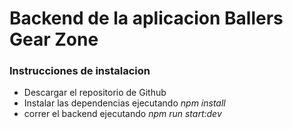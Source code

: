 # Backend de la aplicacion Ballers Gear Zone

### Instrucciones de instalacion
* Descargar el repositorio de Github
* Instalar las dependencias ejecutando *npm install*
* correr el backend ejecutando *npm run start:dev*
